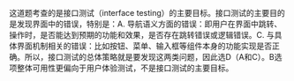 这道题考查的是接口测试（interface testing）的主要目标。接口测试的主要目的是发现界面中的错误，特别是：A. 导航语义方面的错误：即用户在界面中跳转、操作时，是否能达到预期的功能和效果，是否存在跳转错误或逻辑错误。C. 与具体界面机制相关的错误：比如按钮、菜单、输入框等组件本身的功能实现是否正确。所以，接口测试的总体策略就是要发现这两类问题，因此选D（A和C）。B选项整体可用性更偏向于用户体验测试，不是接口测试的主要目标。